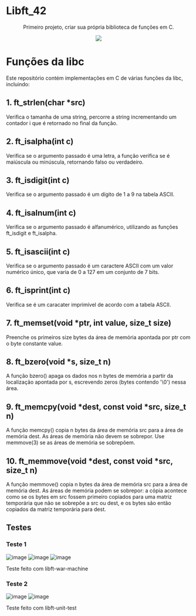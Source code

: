 # Libft_42

<p align="center">
    Primeiro projeto, criar sua própria biblioteca de funções em C.
</p>
<p align="center">
<img src="http://img.shields.io/static/v1?label=STATUS&message=%20EM-DESENVOLVIMENTO&color=GREEN&style=for-the-badge"/>
</p>

<h1>Funções da libc</h1>

<p>Este repositório contém implementações em C de várias funções da libc, incluindo:</p>

<h2>1. ft_strlen(char *src)</h2>

<p>Verifica o tamanha de uma string, percorre a string incrementando um contador i que é retornado no final da função.</p>

<h2>2. ft_isalpha(int c)</h2>

<p>Verifica se o argumento passado é uma letra, a função verifica se é maiúscula ou minúscula, retornando falso ou verdadeiro.</p>

<h2>3. ft_isdigit(int c)</h2>

<p>Verifica se o argumento passado é um dígito de 1 a 9 na tabela ASCII.</p>

<h2>4. ft_isalnum(int c)</h2>

<p>Verifica se o argumento passado é alfanumérico, utilizando as funções ft_isdigit e ft_isalpha.</p>

<h2>5. ft_isascii(int c)</h2>

<p>Verifica se o argumento passado é um caractere ASCII com um valor numérico único, que varia de 0 a 127 em um conjunto de 7 bits.</p>

<h2>6. ft_isprint(int c)</h2>

<p>Verifica se é um caracater imprimível de acordo com a tabela ASCII.</p>

<h2>7. ft_memset(void *ptr, int value, size_t size)</h2>

<p>Preenche os primeiros size bytes da área de memória apontada por ptr com o byte constante value.</p>

<h2>8. ft_bzero(void *s, size_t n)</h2>

<p>A função bzero() apaga os dados nos n bytes de memória a partir da localização apontada por s, escrevendo zeros (bytes contendo '\0') nessa área.</p>

<h2>9. ft_memcpy(void *dest, const void *src, size_t n)</h2>

<p>A função memcpy() copia n bytes da área de memória src para a área de memória dest. As áreas de memória não devem se sobrepor. Use memmove(3) se as áreas de memória se sobrepõem.</p>

<h2>10. ft_memmove(void *dest, const void *src, size_t n)</h2>

<p>A função memmove() copia n bytes da área de memória src para a área de memória dest. As áreas de memória podem se sobrepor: a cópia acontece como se os bytes em src fossem primeiro copiados para uma matriz temporária que não se sobrepõe a src ou dest, e os bytes são então copiados da matriz temporária para dest.</p>

## Testes

### Teste 1

![image](https://github.com/RafaelMatos09/Libft_42/assets/11903546/534e9c83-e041-4b4c-92b1-5ca9335ab36a)
![image](https://github.com/RafaelMatos09/Libft_42/assets/11903546/f2400792-1b14-410c-a475-793380f800ae)
![image](https://github.com/RafaelMatos09/Libft_42/assets/11903546/afb85d01-a707-487b-a04c-def33fd05a5d)


Teste feito com libft-war-machine

### Teste 2

![image](https://github.com/RafaelMatos09/Libft_42/assets/11903546/6006b3ab-2ff9-45a2-be47-ae0397394a27)
![image](https://github.com/RafaelMatos09/Libft_42/assets/11903546/28c60bc0-1cdf-4f09-9a60-176c60e622c5)


Teste feito com libft-unit-test

